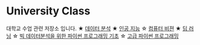 # University Class
대학교 수업 관련 저장소 입니다.
★ [데이터 분석](https://github.com/hiisk/University-Class/tree/main/Data_Analysis)
★ [인공 지능](https://github.com/hiisk/University-Class/tree/main/Artificial_Intelligence)
☆ [컴퓨터 비젼](https://github.com/hiisk/University-Class/tree/main/Computer_Vision)
★ [딥 러닝](https://github.com/hiisk/University-Class/tree/main/Deep_Learning)
☆ [빅 데이터분석을 위한 파이썬 프로그래밍 기초](https://github.com/hiisk/University-Class/tree/main/Python_Programming_Foundation_for_Big_Data_Analysis)
☆ [고급 파이썬 프로그래밍](https://github.com/hiisk/University-Class/tree/main/Advanced_Python_Programming)
